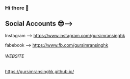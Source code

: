 ### Hi there 👋



## Social Accounts 😎-->

Instagram --> https://www.instagram.com/gursimransinghk

fabebook --> https://www.fb.com/gursimransinghk


###### WEBSITE ######

https://gursimransinghk.github.io/
